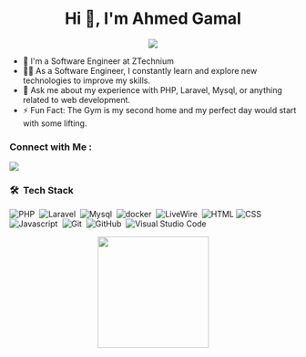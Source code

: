 

<h1 align="center">Hi 👋, I'm Ahmed Gamal</h1>


<!-- Typing SVG by DenverCoder1 - https://github.com/DenverCoder1/readme-typing-svg -->
<p align="center">
  <a href="https://github.com/DenverCoder1/readme-typing-svg"><img src="https://readme-typing-svg.herokuapp.com/?lines=Back-End%20web%20developer;Always%20learning%20new%20things&font=Fira%20Code&center=true&width=440&height=45&color=f75c7e&vCenter=true&size=22"></a>
</p> 

- 🏢 I'm a Software Engineer at ZTechnium
- 👨‍💻 As a Software Engineer, I constantly learn and explore new technologies to improve my skills.
- 💬 Ask me about my experience with PHP, Laravel, Mysql, or anything related to web development.
- ⚡ Fun Fact: The Gym is my second home and my perfect day would start with some lifting.
  

### Connect with Me :

<a href="https://www.linkedin.com/in/ahmed~gamal" target="_blank"><img src="https://img.shields.io/badge/-Ahmed%20Gamal-0077B5?style=for-the-badge&logo=Linkedin&logoColor=white"/></a>


### 🛠 &nbsp;Tech Stack
![PHP](https://img.shields.io/badge/-PHP-05122A?style=flat&logo=php)&nbsp;
![Laravel](https://img.shields.io/badge/-Laravel-05122A?style=flat&logo=Laravel)&nbsp;
![Mysql](https://img.shields.io/badge/-Mysql-05122A?style=flat&logo=Mysql)&nbsp;
![docker](https://img.shields.io/badge/-docker%20-05122A?style=flat&logo=docker)&nbsp;
![LiveWire](https://img.shields.io/badge/-LiveWire-05122A?style=flat&logo=LiveWire)&nbsp;
![HTML](https://img.shields.io/badge/-HTML-05122A?style=flat&logo=HTML5)
![CSS](https://img.shields.io/badge/-CSS-05122A?style=flat&logo=CSS3&logoColor=1572B6)&nbsp;
![Javascript](https://img.shields.io/badge/-Javascript.js-05122A?style=flat&logo=Javascript)&nbsp;
![Git](https://img.shields.io/badge/-Git-05122A?style=flat&logo=git)&nbsp;
![GitHub](https://img.shields.io/badge/-GitHub-05122A?style=flat&logo=github)&nbsp;
![Visual Studio Code](https://img.shields.io/badge/-Visual%20Studio%20Code-05122A?style=flat&logo=visual-studio-code&logoColor=007ACC)&nbsp;

<!---
<img align="left" src="https://github-readme-stats.vercel.app/api/top-langs?username=AHMED-GAMAL-AG&show_icons=true&locale=en&layout=compact&theme=radical" alt="most used languages" />
<be>
 --->
 
<p align="center">
  <div style="display: flex; justify-content: center; align-items: center; gap: 40px;">
    <!---
           in the future make this, It will show the repos stats that you OWN only.
  1. بعمل Personal access token وبديله full control of private repos و يعمل read لل user profile data
2. بعمل fork ل github-readme-stats repo عندى
3. بدخل على vercel واعمل deploy للريبو اللى عملتلها fork وأخد ال domain اللة بيطلع احطه عندى فى ال readme بدل ال domain اللى موجود 
    <img src="https://github-readme-stats-omega-sand-46.vercel.app/api?username=AHMED-GAMAL-AG&show=reviews&count_private=true&hide=commits,issues,contribs" style="height: 195px;" />
     --->
    <img src="https://github-readme-stats-omega-sand-46.vercel.app/api/top-langs/?username=AHMED-GAMAL-AG&layout=compact" style="height: 195px;" />
  </div>
</p>


<!---
<a href="https://komarev.com/ghpvc/?username=yousefdergham&style=for-the-badge">
    <img src="https://komarev.com/ghpvc/?username=AHMED-GAMAL-AG&style=for-the-badge">
</a>
 --->
